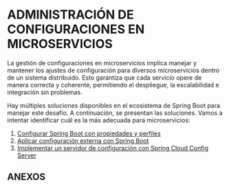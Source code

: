 ADMINISTRACIÓN DE CONFIGURACIONES EN MICROSERVICIOS
===

La gestión de configuraciones en microservicios implica manejar y mantener los ajustes de configuración para diversos microservicios dentro de un sistema distribuido. Esto garantiza que cada servicio opere de manera correcta y coherente, permitiendo el despliegue, la escalabilidad e integración sin problemas.

Hay múltiples soluciones disponibles en el ecosistema de Spring Boot para manejar este desafío. A continuación, se presentan las soluciones. Vamos a intentar identificar cuál es la más adecuada para microservicios:

1. [Configurar Spring Boot con propiedades y perfiles](v1-springboot/README.md#cómo-leer-propiedades-en-aplicaciones-springboot)
2. [Aplicar configuración externa con Spring Boot](v1-springboot/README.md#externalizar-configuraciones)
3. [Implementar un servidor de configuración con Spring Cloud Config Server](v2-spring-cloud-config/README.md)

## ANEXOS
